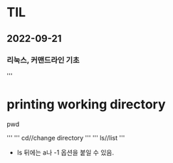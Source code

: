 # TIL

## 2022-09-21

### 리눅스, 커맨드라인 기초

'''
# printing working directory
pwd

'''
'''
cd//change directory
'''
'''
ls//list
'''
- ls 뒤에는 a나 -1 옵션을 붙일 수 있음.